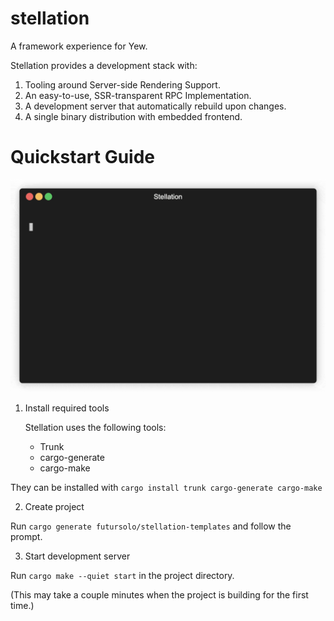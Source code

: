 # stellation

A framework experience for Yew.

Stellation provides a development stack with:

1. Tooling around Server-side Rendering Support.
2. An easy-to-use, SSR-transparent RPC Implementation.
3. A development server that automatically rebuild upon changes.
4. A single binary distribution with embedded frontend.

# Quickstart Guide

<p align="center">
  <img src="artworks/quickstart.gif" width="700" title="Quickstart">
</p>

1. Install required tools

   Stellation uses the following tools:

   - Trunk
   - cargo-generate
   - cargo-make

They can be installed with `cargo install trunk cargo-generate cargo-make`

2. Create project

Run `cargo generate futursolo/stellation-templates` and follow the prompt.

3. Start development server

Run `cargo make --quiet start` in the project directory.

(This may take a couple minutes when the project is building for the first time.)
